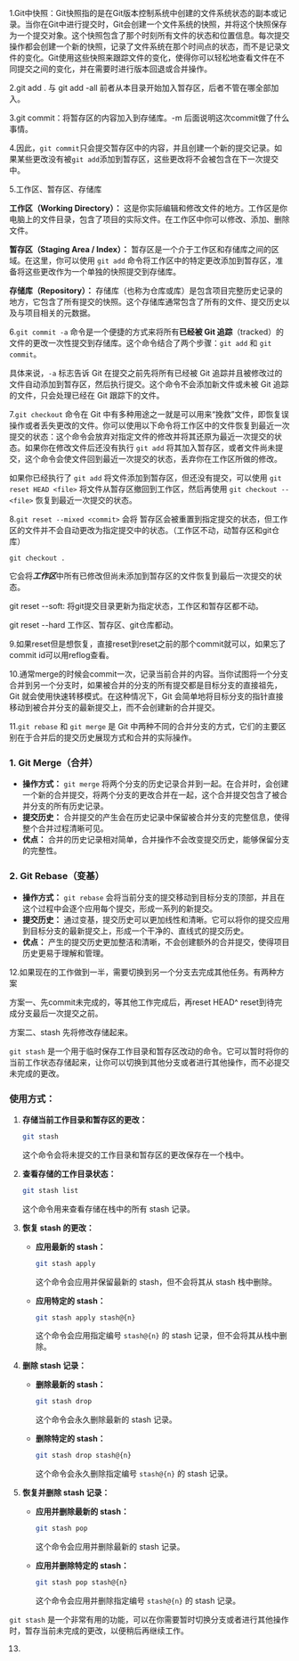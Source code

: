 1.Git中快照：Git快照指的是在Git版本控制系统中创建的文件系统状态的副本或记录。当你在Git中进行提交时，Git会创建一个文件系统的快照，并将这个快照保存为一个提交对象。这个快照包含了那个时刻所有文件的状态和位置信息。每次提交操作都会创建一个新的快照，记录了文件系统在那个时间点的状态，而不是记录文件的变化。Git使用这些快照来跟踪文件的变化，使得你可以轻松地查看文件在不同提交之间的变化，并在需要时进行版本回退或合并操作。

2.git add . 与 git add -all 前者从本目录开始加入暂存区，后者不管在哪全部加入。

3.git commit：将暂存区的内容加入到存储库。-m 后面说明这次commit做了什么事情。

4.因此，`git commit`只会提交暂存区中的内容，并且创建一个新的提交记录。如果某些更改没有被`git add`添加到暂存区，这些更改将不会被包含在下一次提交中。

5.工作区、暂存区、存储库

**工作区（Working Directory）：** 这是你实际编辑和修改文件的地方。工作区是你电脑上的文件目录，包含了项目的实际文件。在工作区中你可以修改、添加、删除文件。

**暂存区（Staging Area / Index）：** 暂存区是一个介于工作区和存储库之间的区域。在这里，你可以使用 `git add` 命令将工作区中的特定更改添加到暂存区，准备将这些更改作为一个单独的快照提交到存储库。

**存储库（Repository）：** 存储库（也称为仓库或库）是包含项目完整历史记录的地方，它包含了所有提交的快照。这个存储库通常包含了所有的文件、提交历史以及与项目相关的元数据。

6.`git commit -a` 命令是一个便捷的方式来将所有**已经被 Git 追踪**（tracked）的文件的更改一次性提交到存储库。这个命令结合了两个步骤：`git add` 和 `git commit`。

具体来说，`-a` 标志告诉 Git 在提交之前先将所有已经被 Git 追踪并且被修改过的文件自动添加到暂存区，然后执行提交。这个命令不会添加新文件或未被 Git 追踪的文件，只会处理已经在 Git 跟踪下的文件。

7.`git checkout` 命令在 Git 中有多种用途之一就是可以用来“挽救”文件，即恢复误操作或者丢失更改的文件。你可以使用以下命令将工作区中的文件恢复到最近一次提交的状态：这个命令会放弃对指定文件的修改并将其还原为最近一次提交的状态。如果你在修改文件后还没有执行 `git add` 将其加入暂存区，或者文件尚未提交，这个命令会使文件回到最近一次提交的状态，丢弃你在工作区所做的修改。

如果你已经执行了 `git add` 将文件添加到暂存区，但还没有提交，可以使用 `git reset HEAD <file>` 将文件从暂存区撤回到工作区，然后再使用 `git checkout -- <file>` 恢复到最近一次提交的状态。

8.`git reset --mixed <commit>` 会将 暂存区会被重置到指定提交的状态，但工作区的文件并不会自动更改为指定提交中的状态。（工作区不动，动暂存区和git仓库）

```
git checkout .
```

它会将***工作区***中所有已修改但尚未添加到暂存区的文件恢复到最后一次提交的状态。

git reset --soft: 将git提交目录更新为指定状态，工作区和暂存区都不动。 

git reset --hard 工作区、暂存区、git仓库都动。

9.如果reset但是想恢复，直接reset到reset之前的那个commit就可以，如果忘了commit id可以用reflog查看。

10.通常merge的时候会commit一次，记录当前合并的内容。当你试图将一个分支合并到另一个分支时，如果被合并的分支的所有提交都是目标分支的直接祖先，Git 就会使用快速转移模式。在这种情况下，Git 会简单地将目标分支的指针直接移动到被合并分支的最新提交上，而不会创建新的合并提交。

11.`git rebase` 和 `git merge` 是 Git 中两种不同的合并分支的方式，它们的主要区别在于合并后的提交历史展现方式和合并的实际操作。

### 1. Git Merge（合并）

- **操作方式：** `git merge` 将两个分支的历史记录合并到一起。在合并时，会创建一个新的合并提交，将两个分支的更改合并在一起，这个合并提交包含了被合并分支的所有历史记录。
- **提交历史：** 合并提交的产生会在历史记录中保留被合并分支的完整信息，使得整个合并过程清晰可见。
- **优点：** 合并的历史记录相对简单，合并操作不会改变提交历史，能够保留分支的完整性。

### 2. Git Rebase（变基）

- **操作方式：** `git rebase` 会将当前分支的提交移动到目标分支的顶部，并且在这个过程中会逐个应用每个提交，形成一系列的新提交。
- **提交历史：** 通过变基，提交历史可以更加线性和清晰。它可以将你的提交应用到目标分支的最新提交上，形成一个干净的、直线式的提交历史。
- **优点：** 产生的提交历史更加整洁和清晰，不会创建额外的合并提交，使得项目历史更易于理解和管理。

12.如果现在的工作做到一半，需要切换到另一个分支去完成其他任务。有两种方案

方案一、先commit未完成的，等其他工作完成后，再reset HEAD^ reset到待完成分支最后一次提交之前。

方案二、stash 先将修改存储起来。

`git stash` 是一个用于临时保存工作目录和暂存区改动的命令。它可以暂时将你的当前工作状态存储起来，让你可以切换到其他分支或者进行其他操作，而不必提交未完成的更改。

### 使用方式：

1. **存储当前工作目录和暂存区的更改：**

   ```bash
   git stash
   ```

   这个命令会将未提交的工作目录和暂存区的更改保存在一个栈中。

2. **查看存储的工作目录状态：**

   ```bash
   git stash list
   ```

   这个命令用来查看存储在栈中的所有 stash 记录。

3. **恢复 stash 的更改：**

   - **应用最新的 stash：**

     ```bash
     git stash apply
     ```

     这个命令会应用并保留最新的 stash，但不会将其从 stash 栈中删除。

   - **应用特定的 stash：**

     ```bash
     git stash apply stash@{n}
     ```

     这个命令会应用指定编号 `stash@{n}` 的 stash 记录，但不会将其从栈中删除。

4. **删除 stash 记录：**

   - **删除最新的 stash：**

     ```bash
     git stash drop
     ```

     这个命令会永久删除最新的 stash 记录。

   - **删除特定的 stash：**

     ```bash
     git stash drop stash@{n}
     ```

     这个命令会永久删除指定编号 `stash@{n}` 的 stash 记录。

5. **恢复并删除 stash 记录：**

   - **应用并删除最新的 stash：**

     ```bash
     git stash pop
     ```

     这个命令会应用并删除最新的 stash 记录。

   - **应用并删除特定的 stash：**

     ```bash
     git stash pop stash@{n}
     ```

     这个命令会应用并删除指定编号 `stash@{n}` 的 stash 记录。

`git stash` 是一个非常有用的功能，可以在你需要暂时切换分支或者进行其他操作时，暂存当前未完成的更改，以便稍后再继续工作。

13.
